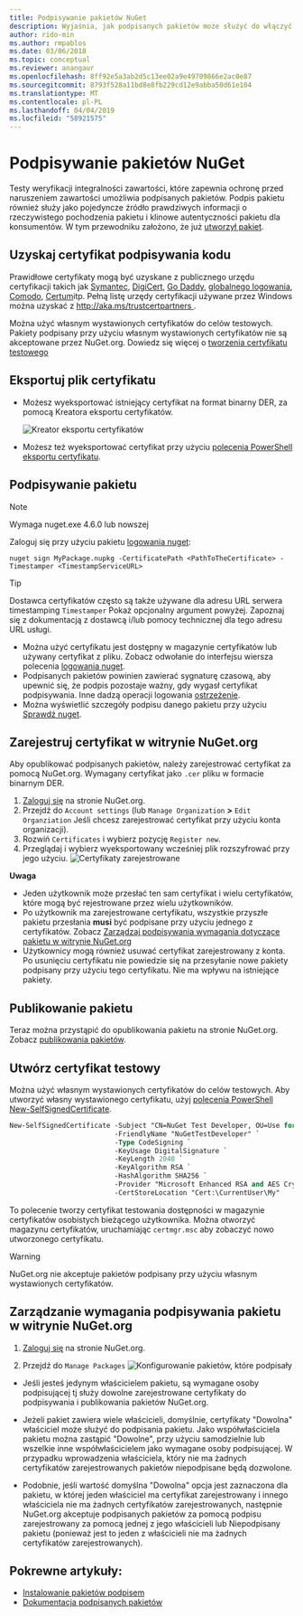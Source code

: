 ```yaml
---
title: Podpisywanie pakietów NuGet
description: Wyjaśnia, jak podpisanych pakietów może służyć do włączyć weryfikację zawartości integralności.
author: rido-min
ms.author: rmpablos
ms.date: 03/06/2018
ms.topic: conceptual
ms.reviewer: anangaur
ms.openlocfilehash: 8ff92e5a3ab2d5c13ee02a9e49709866e2ac0e87
ms.sourcegitcommit: 8793f528a11bd8e8fb229cd12e9abba50d61e104
ms.translationtype: MT
ms.contentlocale: pl-PL
ms.lasthandoff: 04/04/2019
ms.locfileid: "58921575"
---
```

# <a name="signing-nuget-packages"></a>Podpisywanie pakietów NuGet

Testy weryfikacji integralności zawartości, które zapewnia ochronę przed naruszeniem zawartości umożliwia podpisanych pakietów. Podpis pakietu również służy jako pojedyncze źródło prawdziwych informacji o rzeczywistego pochodzenia pakietu i klinowe autentyczności pakietu dla konsumentów. W tym przewodniku założono, że już [utworzył pakiet](creating-a-package.md).

## <a name="get-a-code-signing-certificate"></a>Uzyskaj certyfikat podpisywania kodu

Prawidłowe certyfikaty mogą być uzyskane z publicznego urzędu certyfikacji takich jak [Symantec](https://trustcenter.websecurity.symantec.com/process/trust/productOptions?productType=SoftwareValidationClass3), [DigiCert](https://www.digicert.com/code-signing/), [Go Daddy](https://www.godaddy.com/web-security/code-signing-certificate), [globalnego logowania](https://www.globalsign.com/en/code-signing-certificate/), [Comodo](https://www.comodo.com/e-commerce/code-signing/code-signing-certificate.php), [Certum](https://www.certum.eu/certum/cert,offer_en_open_source_cs.xml)itp. Pełną listę urzędy certyfikacji używane przez Windows można uzyskać z [ http://aka.ms/trustcertpartners ](http://aka.ms/trustcertpartners).

Można użyć własnym wystawionych certyfikatów do celów testowych. Pakiety podpisany przy użyciu własnym wystawionych certyfikatów nie są akceptowane przez NuGet.org. Dowiedz się więcej o [tworzenia certyfikatu testowego](#create-a-test-certificate)

## <a name="export-the-certificate-file"></a>Eksportuj plik certyfikatu

* Możesz wyeksportować istniejący certyfikat na format binarny DER, za pomocą Kreatora eksportu certyfikatów.

  ![Kreator eksportu certyfikatów](../reference/media/CertificateExportWizard.png)

* Możesz też wyeksportować certyfikat przy użyciu [polecenia PowerShell eksportu certyfikatu](/powershell/module/pkiclient/export-certificate).

## <a name="sign-the-package"></a>Podpisywanie pakietu

> [!note]
> Wymaga nuget.exe 4.6.0 lub nowszej

Zaloguj się przy użyciu pakietu [logowania nuget](../tools/cli-ref-sign.md):

```cli
nuget sign MyPackage.nupkg -CertificatePath <PathToTheCertificate> -Timestamper <TimestampServiceURL>
```

> [!Tip]
> Dostawca certyfikatów często są także używane dla adresu URL serwera timestamping `Timestamper` Pokaż opcjonalny argument powyżej. Zapoznaj się z dokumentacją z dostawcą i/lub pomocy technicznej dla tego adresu URL usługi.

* Można użyć certyfikatu jest dostępny w magazynie certyfikatów lub używany certyfikat z pliku. Zobacz odwołanie do interfejsu wiersza polecenia [logowania nuget](../tools/cli-ref-sign.md).
* Podpisanych pakietów powinien zawierać sygnaturę czasową, aby upewnić się, że podpis pozostaje ważny, gdy wygasł certyfikat podpisywania. Inne dadzą operacji logowania [ostrzeżenie](../reference/errors-and-warnings/NU3002.md).
* Można wyświetlić szczegóły podpisu danego pakietu przy użyciu [Sprawdź nuget](../tools/cli-ref-verify.md).

## <a name="register-the-certificate-on-nugetorg"></a>Zarejestruj certyfikat w witrynie NuGet.org

Aby opublikować podpisanych pakietów, należy zarejestrować certyfikat za pomocą NuGet.org. Wymagany certyfikat jako `.cer` pliku w formacie binarnym DER.

1. [Zaloguj się](https://www.nuget.org/users/account/LogOn?returnUrl=%2F) na stronie NuGet.org.
1. Przejdź do `Account settings` (lub `Manage Organization` **>** `Edit Organziation` Jeśli chcesz zarejestrować certyfikat przy użyciu konta organizacji).
1. Rozwiń `Certificates` i wybierz pozycję `Register new`.
1. Przeglądaj i wybierz wyeksportowany wcześniej plik rozszyfrować przy jego użyciu.
  ![Certyfikaty zarejestrowane](../reference/media/registered-certs.png)

**Uwaga**
* Jeden użytkownik może przesłać ten sam certyfikat i wielu certyfikatów, które mogą być rejestrowane przez wielu użytkowników.
* Po użytkownik ma zarejestrowane certyfikatu, wszystkie przyszłe pakietu przesłania **musi** być podpisane przy użyciu jednego z certyfikatów. Zobacz [Zarządzaj podpisywania wymagania dotyczące pakietu w witrynie NuGet.org](#manage-signing-requirements-for-your-package-on-nugetorg)
* Użytkownicy mogą również usuwać certyfikat zarejestrowany z konta. Po usunięciu certyfikatu nie powiedzie się na przesyłanie nowe pakiety podpisany przy użyciu tego certyfikatu. Nie ma wpływu na istniejące pakiety.

## <a name="publish-the-package"></a>Publikowanie pakietu

Teraz można przystąpić do opublikowania pakietu na stronie NuGet.org. Zobacz [publikowania pakietów](Publish-a-package.md).

## <a name="create-a-test-certificate"></a>Utwórz certyfikat testowy

Można użyć własnym wystawionych certyfikatów do celów testowych. Aby utworzyć własny wystawionego certyfikatu, użyj [polecenia PowerShell New-SelfSignedCertificate](/powershell/module/pkiclient/new-selfsignedcertificate).

```ps
New-SelfSignedCertificate -Subject "CN=NuGet Test Developer, OU=Use for testing purposes ONLY" `
                          -FriendlyName "NuGetTestDeveloper" `
                          -Type CodeSigning `
                          -KeyUsage DigitalSignature `
                          -KeyLength 2048 `
                          -KeyAlgorithm RSA `
                          -HashAlgorithm SHA256 `
                          -Provider "Microsoft Enhanced RSA and AES Cryptographic Provider" `
                          -CertStoreLocation "Cert:\CurrentUser\My" 
```

To polecenie tworzy certyfikat testowania dostępności w magazynie certyfikatów osobistych bieżącego użytkownika. Można otworzyć magazynu certyfikatów, uruchamiając `certmgr.msc` aby zobaczyć nowo utworzonego certyfikatu.

> [!Warning]
> NuGet.org nie akceptuje pakietów podpisany przy użyciu własnym wystawionych certyfikatów.

## <a name="manage-signing-requirements-for-your-package-on-nugetorg"></a>Zarządzanie wymagania podpisywania pakietu w witrynie NuGet.org
1. [Zaloguj się](https://www.nuget.org/users/account/LogOn?returnUrl=%2F) na stronie NuGet.org.

1. Przejdź do `Manage Packages` 
   ![Konfigurowanie pakietów, które podpisały](../reference/media/configure-package-signers.png)

* Jeśli jesteś jedynym właścicielem pakietu, są wymagane osoby podpisującej tj służy dowolne zarejestrowane certyfikaty do podpisywania i publikowania pakietów NuGet.org.

* Jeżeli pakiet zawiera wiele właścicieli, domyślnie, certyfikaty "Dowolna" właściciel może służyć do podpisania pakietu. Jako współwłaściciela pakietu można zastąpić "Dowolne", przy użyciu samodzielnie lub wszelkie inne współwłaścicielem jako wymagane osoby podpisującej. W przypadku wprowadzenia właściciela, który nie ma żadnych certyfikatów zarejestrowanych pakietów niepodpisane będą dozwolone. 

* Podobnie, jeśli wartość domyślna "Dowolna" opcja jest zaznaczona dla pakietu, w której jeden właściciel ma certyfikat zarejestrowany i innego właściciela nie ma żadnych certyfikatów zarejestrowanych, następnie NuGet.org akceptuje podpisanych pakietów za pomocą podpisu zarejestrowany za pomocą jednej z jego właścicieli lub Niepodpisany pakietu (ponieważ jest to jeden z właścicieli nie ma żadnych certyfikatów zarejestrowanych).

## <a name="related-articles"></a>Pokrewne artykuły:

- [Instalowanie pakietów podpisem](../consume-packages/installing-signed-packages.md)
- [Dokumentacja podpisanych pakietów](../reference/Signed-Packages-Reference.md)
